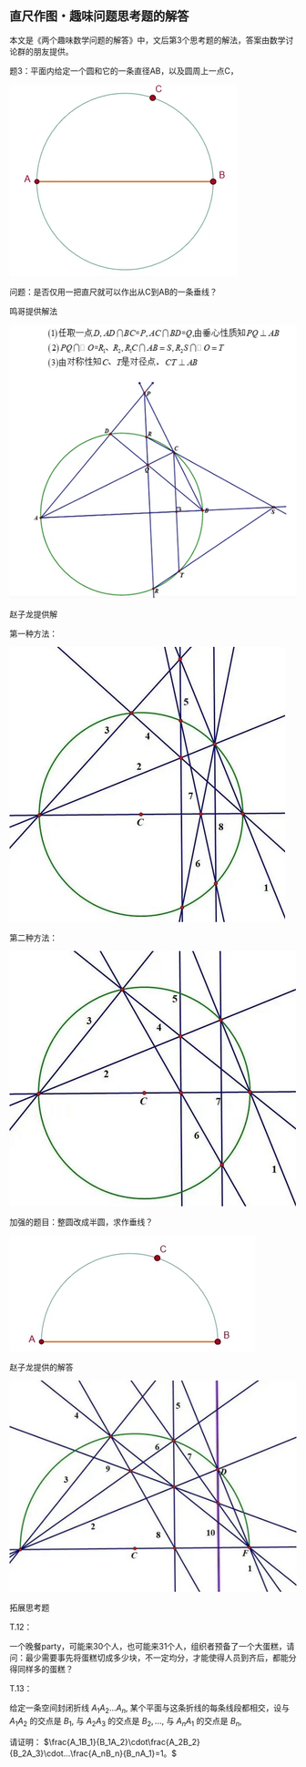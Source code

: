 ## 直尺作图・趣味问题思考题的解答

本文是《两个趣味数学问题的解答》中，文后第3个思考题的解法，答案由数学讨论群的朋友提供。

题3：平面内给定一个圆和它的一条直径AB，以及圆周上一点C，

![图](/pics/p72-1.png)

问题：是否仅用一把直尺就可以作出从C到AB的一条垂线？

鸣哥提供解法

![图](/pics/p72-2.png)

赵子龙提供解

第一种方法：

![图](/pics/p72-3.png)

第二种方法：

![图](/pics/p72-4.png)

加强的题目：整圆改成半圆，求作垂线？

![图](/pics/p72-5.png)

赵子龙提供的解答

![图](/pics/p72-6.png)

拓展思考题

T.12：

一个晚餐party，可能来30个人，也可能来31个人，组织者预备了一个大蛋糕，请问：最少需要事先将蛋糕切成多少块，不一定均分，才能使得人员到齐后，都能分得同样多的蛋糕？

T.13：

给定一条空间封闭折线 $A_1A_2...A_n,$ 某个平面与这条折线的每条线段都相交，设与 $A_1A_2$ 的交点是 $B_1,$ 与 $A_2A_3$ 的交点是 $B_2,...,$ 与 $A_nA_1$ 的交点是 $B_n,$

请证明： $\frac{A_1B_1}{B_1A_2}\cdot\frac{A_2B_2}{B_2A_3}\cdot...\frac{A_nB_n}{B_nA_1}=1。$

